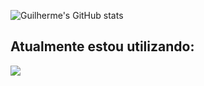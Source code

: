 ![Guilherme's GitHub stats](https://github-readme-stats.vercel.app/api?username=GuilhermeTamanini&show_icons=true&theme=radical)
<div> 
<h2>Atualmente estou utilizando:</h2>
  <a href="https://skillicons.dev">
    <img src="https://skillicons.dev/icons?i=php,react,mysql,html,css,javascript,git,python,django,vue" />
  </a>
</div>
